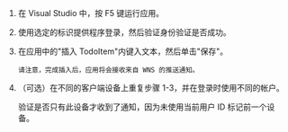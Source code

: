 ﻿
1. 在 Visual Studio 中，按 F5 键运行应用。

2. 使用选定的标识提供程序登录，然后验证身份验证是否成功。 

3. 在应用中的"插入 TodoItem"内键入文本，然后单击"保存"。

       请注意，完成插入后，应用将会接收来自 WNS 的推送通知。

4. （可选）在不同的客户端设备上重复步骤 1-3，并在登录时使用不同的帐户。  

    验证是否只有此设备才收到了通知，因为未使用当前用户 ID 标记前一个设备。